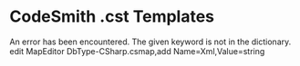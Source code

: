 ﻿# CodeSmith .cst Templates
An error has been encountered. The given keyword is not in the dictionary. edit MapEditor DbType-CSharp.csmap,add Name=Xml,Value=string
